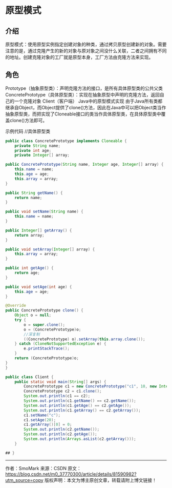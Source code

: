 # 原型模式

## 介绍

原型模式：使用原型实例指定创建对象的种类，通过拷贝原型创建新的对象。需要注意的是，通过克隆产生的新的对象与原对象之间没什么关联，二者之间拥有不同的地址。创建克隆对象的工厂就是原型本身，工厂方法由克隆方法来实现。

## 角色

Prototype（抽象原型类）：声明克隆方法的接口，是所有具体原型类的公共父类
ConcretePrototype（具体原型类）：实现在抽象原型中声明的克隆方法，返回自己的一个克隆对象
Client（客户端）
Java中的原型模式实现
由于Java所有类都继承自Object，而Object提供了clone()方法，因此在Java中可以把Object类当作抽象原型类，而把实现了Cloneable接口的类当作具体原型类，在具体原型类中覆盖clone()方法即可。

示例代码
//具体原型类

```java
public class ConcretePrototype implements Cloneable {
    private String name;
    private int age;
    private Integer[] array;

public ConcretePrototype(String name, Integer age, Integer[] array) {
    this.name = name;
    this.age = age;
    this.array = array;
}

public String getName() {
    return name;
}

public void setName(String name) {
    this.name = name;
}

public Integer[] getArray() {
    return array;
}

public void setArray(Integer[] array) {
    this.array = array;
}

public int getAge() {
    return age;
}

public void setAge(int age) {
    this.age = age;
}

@Override
public ConcretePrototype clone() {
    Object o = null;
    try {
        o = super.clone();
        o = (ConcretePrototype)o;
        //深复制
        ((ConcretePrototype) o).setArray(this.array.clone());
    } catch (CloneNotSupportedException e) {
        e.printStackTrace();
    }
    return (ConcretePrototype)o;
}
}

public class Client {
    public static void main(String[] args) {
        ConcretePrototype c1 = new ConcretePrototype("c1", 10, new Integer[]{1,2,3});
        ConcretePrototype c2 = c1.clone();
        System.out.println(c1 == c2);
        System.out.println(c1.getName() == c2.getName());
        System.out.println(c1.getAge() == c2.getAge());
        System.out.println(c1.getArray() == c2.getArray());
        c1.setName("c");
        c1.setAge(20);
        c1.getArray()[0] = 0;
        System.out.println(c2.getName());
        System.out.println(c2.getAge());
        System.out.println(Arrays.asList(c2.getArray()));
    }

## }
```

--------------------- 
作者：SmoMark 
来源：CSDN 
原文：https://blog.csdn.net/m0_37770300/article/details/81590982?utm_source=copy 
版权声明：本文为博主原创文章，转载请附上博文链接！